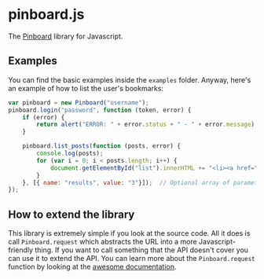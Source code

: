 # pinboard.js

The [Pinboard](http://pinboard.in/) library for Javascript.


## Examples

You can find the basic examples inside the `examples` folder. Anyway, here's an example of how to list the user's bookmarks:

```javascript
var pinboard = new Pinboard("username");
pinboard.login("password", function (token, error) {
	if (error) {
		return alert("ERROR: " + error.status + " - " + error.message);
	}

	pinboard.list_posts(function (posts, error) {
		console.log(posts);
		for (var i = 0; i < posts.length; i++) {
			document.getElementById("list").innerHTML += "<li><a href=\"" + posts[i].href + "\">" + posts[i].description + "</a></li>";
		}
	}, [{ name: "results", value: "3"}]);  // Optional array of parameters.
});
```


## How to extend the library

This library is extremely simple if you look at the source code. All it does is call `Pinboard.request` which abstracts the URL into a more Javascript-friendly thing. If you want to call something that the API doesn't cover you can use it to extend the API. You can learn more about the `Pinboard.request` function by looking at the [awesome documentation](http://nathanpc.github.com/pinboard-js/).
